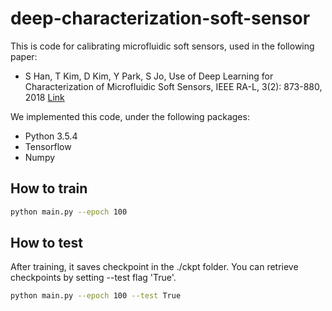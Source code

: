 # deep-characterization-soft-sensor

This is code for calibrating microfluidic soft sensors, used in the following paper: 
* S Han, T Kim, D Kim, Y Park, S Jo, Use of Deep Learning for Characterization of Microfluidic Soft Sensors, IEEE RA-L, 3(2): 873-880, 2018 [Link](https://ieeexplore.ieee.org/document/8255560/)

We implemented this code, under the following packages:
* Python 3.5.4
* Tensorflow 
* Numpy

## How to train
```bash
python main.py --epoch 100
```

## How to test
After training, it saves checkpoint in the ./ckpt folder.
You can retrieve checkpoints by setting --test flag 'True'.
```bash
python main.py --epoch 100 --test True
```
